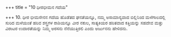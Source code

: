 +++
title = "10 ಧೀರಭೀಮನ ಗದೆಯ"

+++
10. ಧೀರ ಭೀಮಸೇನನ ಗದೆಯ ಹೊಡೆತದ ಘನತೆಯನ್ನೂ, ನಮ್ಮ ಅಸಾಮಾನ್ಯವಾದ ಬಿಲ್ಲಿನಿಂದ ಮಳೆಗಾಲದಲ್ಲಿ ಸುರಿದ ಮಳೆಯಂತೆ ಹರಿವ ಶಸ್ತ್ರಗಳ ರಾಶಿಯನ್ನೂ ವೀರ ನಕುಲ, ಸಾತ್ಯಕಿಯರ ಹರಿತವಾದ ಕತ್ತಿಯನ್ನು ಸಹದೇವ ಮತ್ತು ವಿರಾಟರ ಉದಾರತೆಯನ್ನು ನಿಮ್ಮ ಅರಸನು ನೆನೆಯುತ್ತಿರಲಿ ಎಂದು ಅರ್ಜುನನು ಹೇಳಿದನು.